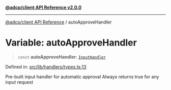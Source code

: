 [**@adcp/client API Reference v2.0.0**](../README.md)

***

[@adcp/client API Reference](../README.md) / autoApproveHandler

# Variable: autoApproveHandler

> `const` **autoApproveHandler**: [`InputHandler`](../type-aliases/InputHandler.md)

Defined in: [src/lib/handlers/types.ts:13](https://github.com/adcontextprotocol/adcp-client/blob/9ed0be764adbd110916d257101c95a577b3f15c8/src/lib/handlers/types.ts#L13)

Pre-built input handler for automatic approval
Always returns true for any input request
